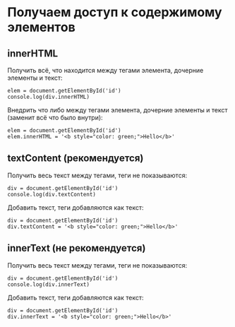 # Получаем доступ к содержимому элементов

## innerHTML

Получить всё, что находится между тегами элемента, дочерние элементы и текст:

    elem = document.getElementById('id')
    console.log(div.innerHTML)

Внедрить что либо между тегами элемента, дочерние элементы и текст (заменит всё что было внутри):

    elem = document.getElementById('id')
    elem.innerHTML = '<b style="color: green;">Hello</b>'

## textContent (рекомендуется)
Получить весь текст между тегами, теги не показываются:

    div = document.getElementById('id')
    console.log(div.textContent)

Добавить текст, теги добавляются как текст:

    div = document.getElementById('id')
    div.textContent = '<b style="color: green;">Hello</b>'

## innerText (не рекомендуется)
Получить весь текст между тегами, теги не показываются:

    div = document.getElementById('id')
    console.log(div.innerText)

Добавить текст, теги добавляются как текст:

    div = document.getElementById('id')
    div.innerText = '<b style="color: green;">Hello</b>'
